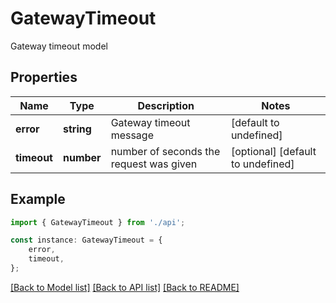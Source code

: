 # GatewayTimeout

Gateway timeout model

## Properties

Name | Type | Description | Notes
------------ | ------------- | ------------- | -------------
**error** | **string** | Gateway timeout message | [default to undefined]
**timeout** | **number** | number of seconds the request was given | [optional] [default to undefined]

## Example

```typescript
import { GatewayTimeout } from './api';

const instance: GatewayTimeout = {
    error,
    timeout,
};
```

[[Back to Model list]](../README.md#documentation-for-models) [[Back to API list]](../README.md#documentation-for-api-endpoints) [[Back to README]](../README.md)
